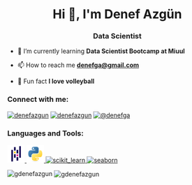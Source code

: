 <h1 align="center">Hi 👋, I'm Denef Azgün</h1>
<h3 align="center">Data Scientist</h3>

- 🌱 I’m currently learning **Data Scientist Bootcamp at Miuul**

- 📫 How to reach me **denefga@gmail.com**

- 🏐 Fun fact **I love volleyball**

<h3 align="left">Connect with me:</h3>
<p align="left">
<a href="https://linkedin.com/in/denefazgun" target="blank"><img align="center" src="https://raw.githubusercontent.com/rahuldkjain/github-profile-readme-generator/master/src/images/icons/Social/linked-in-alt.svg" alt="denefazgun" height="30" width="40" /></a>
<a href="https://kaggle.com/denefazgun" target="blank"><img align="center" src="https://raw.githubusercontent.com/rahuldkjain/github-profile-readme-generator/master/src/images/icons/Social/kaggle.svg" alt="denefazgun" height="30" width="40" /></a>
<a href="https://medium.com/@denefga" target="blank"><img align="center" src="https://raw.githubusercontent.com/rahuldkjain/github-profile-readme-generator/master/src/images/icons/Social/medium.svg" alt="@denefga" height="30" width="40" /></a>
</p>

<h3 align="left">Languages and Tools:</h3>
<p align="left"> <a href="https://pandas.pydata.org/" target="_blank" rel="noreferrer"> <img src="https://raw.githubusercontent.com/devicons/devicon/2ae2a900d2f041da66e950e4d48052658d850630/icons/pandas/pandas-original.svg" alt="pandas" width="40" height="40"/> </a> <a href="https://www.python.org" target="_blank" rel="noreferrer"> <img src="https://raw.githubusercontent.com/devicons/devicon/master/icons/python/python-original.svg" alt="python" width="40" height="40"/> </a> <a href="https://scikit-learn.org/" target="_blank" rel="noreferrer"> <img src="https://upload.wikimedia.org/wikipedia/commons/0/05/Scikit_learn_logo_small.svg" alt="scikit_learn" width="40" height="40"/> </a> <a href="https://seaborn.pydata.org/" target="_blank" rel="noreferrer"> <img src="https://seaborn.pydata.org/_images/logo-mark-lightbg.svg" alt="seaborn" width="40" height="40"/> </a> </p>

<p><img align="left" src="https://github-readme-stats.vercel.app/api/top-langs?username=gdenefazgun&show_icons=true&locale=en&layout=compact" alt="gdenefazgun" /></p>

<p>&nbsp;<img align="center" src="https://github-readme-stats.vercel.app/api?username=gdenefazgun&show_icons=true&locale=en" alt="gdenefazgun" /></p>
